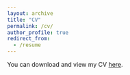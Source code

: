 ```yaml
---
layout: archive
title: "CV"
permalink: /cv/
author_profile: true
redirect_from:
  - /resume
---
```


You can download and view my CV [here](https://github.com/OliverPStuart/OliverPStuart.github.io/blob/master/files/CV_13022025.pdf).
